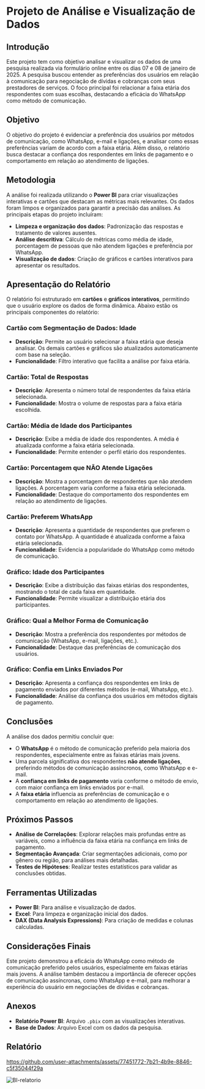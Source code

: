 # Projeto de Análise e Visualização de Dados

## Introdução
Este projeto tem como objetivo analisar e visualizar os dados de uma pesquisa realizada via formulário online entre os dias 07 e 08 de janeiro de 2025. A pesquisa buscou entender as preferências dos usuários em relação à comunicação para negociação de dívidas e cobranças com seus prestadores de serviços. O foco principal foi relacionar a faixa etária dos respondentes com suas escolhas, destacando a eficácia do WhatsApp como método de comunicação.

## Objetivo
O objetivo do projeto é evidenciar a preferência dos usuários por métodos de comunicação, como WhatsApp, e-mail e ligações, e analisar como essas preferências variam de acordo com a faixa etária. Além disso, o relatório busca destacar a confiança dos respondentes em links de pagamento e o comportamento em relação ao atendimento de ligações.

## Metodologia
A análise foi realizada utilizando o **Power BI** para criar visualizações interativas e cartões que destacam as métricas mais relevantes. Os dados foram limpos e organizados para garantir a precisão das análises. As principais etapas do projeto incluíram:
- **Limpeza e organização dos dados**: Padronização das respostas e tratamento de valores ausentes.
- **Análise descritiva**: Cálculo de métricas como média de idade, porcentagem de pessoas que não atendem ligações e preferência por WhatsApp.
- **Visualização de dados**: Criação de gráficos e cartões interativos para apresentar os resultados.

## Apresentação do Relatório
O relatório foi estruturado em **cartões** e **gráficos interativos**, permitindo que o usuário explore os dados de forma dinâmica. Abaixo estão os principais componentes do relatório:

### Cartão com Segmentação de Dados: Idade
- **Descrição**: Permite ao usuário selecionar a faixa etária que deseja analisar. Os demais cartões e gráficos são atualizados automaticamente com base na seleção.
- **Funcionalidade**: Filtro interativo que facilita a análise por faixa etária.

### Cartão: Total de Respostas
- **Descrição**: Apresenta o número total de respondentes da faixa etária selecionada.
- **Funcionalidade**: Mostra o volume de respostas para a faixa etária escolhida.

### Cartão: Média de Idade dos Participantes
- **Descrição**: Exibe a média de idade dos respondentes. A média é atualizada conforme a faixa etária selecionada.
- **Funcionalidade**: Permite entender o perfil etário dos respondentes.

### Cartão: Porcentagem que NÃO Atende Ligações
- **Descrição**: Mostra a porcentagem de respondentes que não atendem ligações. A porcentagem varia conforme a faixa etária selecionada.
- **Funcionalidade**: Destaque do comportamento dos respondentes em relação ao atendimento de ligações.

### Cartão: Preferem WhatsApp
- **Descrição**: Apresenta a quantidade de respondentes que preferem o contato por WhatsApp. A quantidade é atualizada conforme a faixa etária selecionada.
- **Funcionalidade**: Evidencia a popularidade do WhatsApp como método de comunicação.

### Gráfico: Idade dos Participantes
- **Descrição**: Exibe a distribuição das faixas etárias dos respondentes, mostrando o total de cada faixa em quantidade.
- **Funcionalidade**: Permite visualizar a distribuição etária dos participantes.

### Gráfico: Qual a Melhor Forma de Comunicação
- **Descrição**: Mostra a preferência dos respondentes por métodos de comunicação (WhatsApp, e-mail, ligações, etc.).
- **Funcionalidade**: Destaque das preferências de comunicação dos usuários.

### Gráfico: Confia em Links Enviados Por
- **Descrição**: Apresenta a confiança dos respondentes em links de pagamento enviados por diferentes métodos (e-mail, WhatsApp, etc.).
- **Funcionalidade**: Análise da confiança dos usuários em métodos digitais de pagamento.

## Conclusões
A análise dos dados permitiu concluir que:
- O **WhatsApp** é o método de comunicação preferido pela maioria dos respondentes, especialmente entre as faixas etárias mais jovens.
- Uma parcela significativa dos respondentes **não atende ligações**, preferindo métodos de comunicação assíncronos, como WhatsApp e e-mail.
- A **confiança em links de pagamento** varia conforme o método de envio, com maior confiança em links enviados por e-mail.
- A **faixa etária** influencia as preferências de comunicação e o comportamento em relação ao atendimento de ligações.

## Próximos Passos
- **Análise de Correlações**: Explorar relações mais profundas entre as variáveis, como a influência da faixa etária na confiança em links de pagamento.
- **Segmentação Avançada**: Criar segmentações adicionais, como por gênero ou região, para análises mais detalhadas.
- **Testes de Hipóteses**: Realizar testes estatísticos para validar as conclusões obtidas.

## Ferramentas Utilizadas
- **Power BI**: Para análise e visualização de dados.
- **Excel**: Para limpeza e organização inicial dos dados.
- **DAX (Data Analysis Expressions)**: Para criação de medidas e colunas calculadas.

## Considerações Finais
Este projeto demonstrou a eficácia do WhatsApp como método de comunicação preferido pelos usuários, especialmente em faixas etárias mais jovens. A análise também destacou a importância de oferecer opções de comunicação assíncronas, como WhatsApp e e-mail, para melhorar a experiência do usuário em negociações de dívidas e cobranças.

## Anexos
- **Relatório Power BI**: Arquivo `.pbix` com as visualizações interativas.
- **Base de Dados**: Arquivo Excel com os dados da pesquisa.

## Relatório


https://github.com/user-attachments/assets/77451772-7b21-4b9e-8846-c5f35044f29a

![BI-relatorio](https://github.com/user-attachments/assets/ace337d5-00d0-4ff7-8f25-b84f75b6000a)



  
